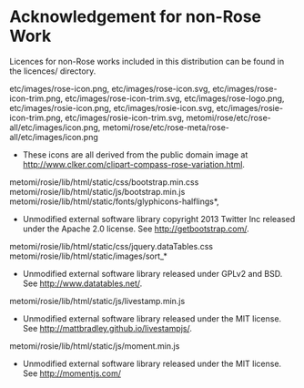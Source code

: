 # Acknowledgement for non-Rose Work

Licences for non-Rose works included in this distribution can be
found in the licences/ directory.

etc/images/rose-icon.png,
etc/images/rose-icon.svg,
etc/images/rose-icon-trim.png,
etc/images/rose-icon-trim.svg,
etc/images/rose-logo.png,
etc/images/rosie-icon.png,
etc/images/rosie-icon.svg,
etc/images/rosie-icon-trim.png,
etc/images/rosie-icon-trim.svg,
metomi/rose/etc/rose-all/etc/images/icon.png,
metomi/rose/etc/rose-meta/rose-all/etc/images/icon.png
* These icons are all derived from the public domain image at
  <http://www.clker.com/clipart-compass-rose-variation.html>.

metomi/rosie/lib/html/static/css/bootstrap.min.css
metomi/rosie/lib/html/static/js/bootstrap.min.js
metomi/rosie/lib/html/static/fonts/glyphicons-halflings*,
* Unmodified external software library copyright 2013 Twitter Inc
  released under the Apache 2.0 license.
  See <http://getbootstrap.com/>.

metomi/rosie/lib/html/static/css/jquery.dataTables.css
metomi/rosie/lib/html/static/images/sort_*
* Unmodified external software library released under GPLv2 and BSD.
  See <http://www.datatables.net/>.

metomi/rosie/lib/html/static/js/livestamp.min.js
* Unmodified external software library released under the MIT license.
  See <http://mattbradley.github.io/livestampjs/>.

metomi/rosie/lib/html/static/js/moment.min.js
* Unmodified external software library released under the MIT license.
  See <http://momentjs.com/>
